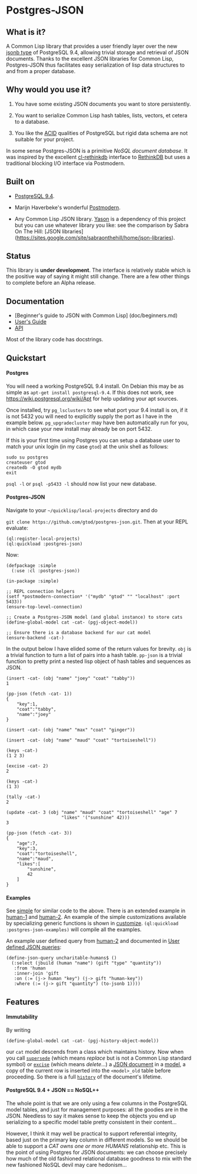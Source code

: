 Postgres-JSON
===============

## What is it?

A Common Lisp library that provides a user friendly layer over the new
[jsonb type](http://www.postgresql.org/docs/9.4/static/datatype-json.html)
of PostgreSQL 9.4, allowing trivial storage and retrieval of
JSON documents.  Thanks to the excellent JSON libraries for Common
Lisp, Postgres-JSON thus facilitates easy serialization of lisp data
structures to and from a proper database.

## Why would you use it?

1. You have some existing JSON documents you want to store persistently.

2. You want to serialize Common Lisp hash tables, lists, vectors,
et cetera to a database.

3. You like the [ACID](http://en.wikipedia.org/wiki/ACID) qualities of
PostgreSQL but rigid data schema are not suitable for your project.

In some sense Postgres-JSON is a primitive *NoSQL document database*.
It was inspired by the excellent
[cl-rethinkdb](https://github.com/orthecreedence/cl-rethinkdb)
interface to [RethinkDB](http://rethinkdb.com/) but uses a traditional
blocking I/O interface via Postmodern.

## Built on

* [PostgreSQL 9.4](http://www.postgresql.org).

* Marijn Haverbeke's wonderful [Postmodern](http://marijnhaverbeke.nl/postmodern/).

* Any Common Lisp JSON library.
[Yason](http://common-lisp.net/project/yason/) is a dependency of this
project but you can use whatever library you like:
see the comparison by Sabra On The Hill: [JSON libraries]
(https://sites.google.com/site/sabraonthehill/home/json-libraries).

## Status

This library is **under development**. The interface is relatively
stable which is the positive way of saying it might still change.
There are a few other things to complete before an Alpha release.

## Documentation

* [Beginner's guide to JSON with Common Lisp]
(doc/beginners.md)
* [User's Guide](doc/user-guide.md)
* [API](doc/api.md)

Most of the library code has docstrings.

## Quickstart

#### Postgres

You will need a working PostgreSQL 9.4 install.  On Debian this may be
as simple as `apt-get install postgresql-9.4`.  If this does not work, see
https://wiki.postgresql.org/wiki/Apt for help updating your apt sources.

Once installed, try `pg_lsclusters` to see what port your 9.4 install
is on, if it is not 5432 you will need to explicitly supply the port
as I have in the example below.  `pg_upgradecluster` may have ben
automatically run for you, in which case your new install may already
be on port 5432.

If this is your first time using Postgres you can setup a database
user to match your unix login (in my case `gtod`) at the unix shell as
follows:

```
sudo su postgres
createuser gtod
createdb -O gtod mydb
exit
```

`psql -l` or `psql -p5433 -l` should now list your new database.

#### Postgres-JSON

Navigate to your `~/quicklisp/local-projects` directory and do

`git clone https://github.com/gtod/postgres-json.git`.  Then at your
REPL evaluate:

```common-lisp
(ql:register-local-projects)
(ql:quickload :postgres-json)
```

Now:

```common-lisp
(defpackage :simple
  (:use :cl :postgres-json))

(in-package :simple)

;; REPL connection helpers
(setf *postmodern-connection* '("mydb" "gtod" "" "localhost" :port 5433))
(ensure-top-level-connection)

;; Create a Postgres-JSON model (and global instance) to store cats
(define-global-model cat -cat- (pgj-object-model))

;; Ensure there is a database backend for our cat model
(ensure-backend -cat-)
```

In the output below I have elided some of the return values for
brevity.  `obj` is a trivial function to turn a list of pairs into a
hash table.  `pp-json` is a trivial function to pretty print a nested
lisp object of hash tables and sequences as JSON.

```common-lisp
(insert -cat- (obj "name" "joey" "coat" "tabby"))
1

(pp-json (fetch -cat- 1))
{
    "key":1,
    "coat":"tabby",
    "name":"joey"
}

(insert -cat- (obj "name" "max" "coat" "ginger"))

(insert -cat- (obj "name" "maud" "coat" "tortoiseshell"))

(keys -cat-)
(1 2 3)

(excise -cat- 2)
2

(keys -cat-)
(1 3)

(tally -cat-)
2

(update -cat- 3 (obj "name" "maud" "coat" "tortoiseshell" "age" 7
                     "likes" '("sunshine" 42)))
3

(pp-json (fetch -cat- 3))
{
    "age":7,
    "key":3,
    "coat":"tortoiseshell",
    "name":"maud",
    "likes":[
        "sunshine",
        42
    ]
}
```

#### Examples

See [simple](examples/simple.lisp) for similar code to the above.
There is an extended example in [human-1](examples/human-1.lisp) and
[human-2](examples/human-2.lisp).  An example of the simple
customizations available by specializing generic functions is shown in
[customize](examples/customize.lisp).  `(ql:quickload
:postgres-json-examples)` will compile all the examples.

An example user defined query from [human-2](examples/human-2.lisp)
and documented in [User defined JSON
queries](doc/user-guide.md#user-defined-json-queries):

```common-lisp
(define-json-query uncharitable-humans$ ()
  (:select (jbuild (human "name") (gift "type" "quantity"))
   :from 'human
   :inner-join 'gift
   :on (:= (j-> human "key") (j-> gift "human-key"))
   :where (:= (j-> gift "quantity") (to-jsonb 1))))
```

## Features

#### Immutability

By writing

```common-lisp
(define-global-model cat -cat- (pgj-history-object-model))
```

our `cat` model descends from a class which maintains history.  Now when
you call [`supersede`](doc/api.md#supersede) (which means *replace*
but is not a Common Lisp standard symbol) or
[`excise`](doc/api.md/#excise) (which means *delete*...) a [JSON
document](doc/user-guide.md#json-document) in a
[model](doc/user-guide.md#model), a copy of the current row is
inserted into the `<model>_old` table before proceeding.  So there is
a full [`history`](doc/api.md#history) of the document's lifetime.

#### PostgreSQL 9.4 + JSON == NoSQL++

The whole point is that we are only using a few columns in the
PostgreSQL model tables, and just for management purposes: all the
goodies are in the JSON.  Needless to say it makes sense to keep the
objects you end up serializing to a specific model table pretty
consistent in their content...

However, I think it may well be practical to support referential
integrity, based just on the primary key column in different models.
So we should be able to support a *CAT owns one or more HUMANS*
relationship etc.  This is the point of using Postgres for JSON
documents: we can choose precisely how much of the old fashioned
relational database goodness to mix with the new fashioned NoSQL devil
may care hedonism...
